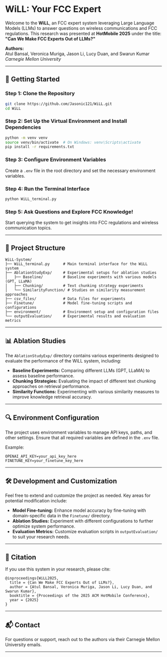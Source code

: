 # WiLL: Your FCC Expert

Welcome to the **WiLL**, an FCC expert system leveraging Large Language Models (LLMs) to answer questions on wireless communications and FCC regulations. This research was presented at **HotMobile 2025** under the title:  
**"Can We Make FCC Experts Out of LLMs?"**

**Authors:**  
Atul Bansal, Veronica Muriga, Jason Li, Lucy Duan, and Swarun Kumar  
*Carnegie Mellon University*

---

## 🚀 **Getting Started**

### Step 1: Clone the Repository
```bash
git clone https://github.com/Jasonic121/WiLL.git
cd WiLL
```

### Step 2: Set Up the Virtual Environment and Install Dependencies
```bash
python -m venv venv
source venv/bin/activate  # On Windows: venv\Scripts\activate
pip install -r requirements.txt
```

### Step 3: Configure Environment Variables
Create a `.env` file in the root directory and set the necessary environment variables.

### Step 4: Run the Terminal Interface
```bash
python WiLL_terminal.py
```

### Step 5: Ask Questions and Explore FCC Knowledge!
Start querying the system to get insights into FCC regulations and wireless communication topics.

---

## 📂 **Project Structure**

```
WiLL-System/
├── WiLL_terminal.py      # Main terminal interface for the WiLL system
├── AblationStudyExp/     # Experimental setups for ablation studies
│   ├── Baseline/         # Baseline experiments with various models (GPT, LLaMA)
│   ├── Chunking/         # Text chunking strategy experiments
│   └── SimilarityFunction/ # Studies on similarity measurement approaches
├── csv_files/            # Data files for experiments
├── Finetune/             # Model fine-tuning scripts and configurations
├── environment/          # Environment setup and configuration files
└── outputEvaluation/     # Experimental results and evaluation metrics
```

---

## 📊 **Ablation Studies**

The `AblationStudyExp/` directory contains various experiments designed to evaluate the performance of the WiLL system, including:

- **Baseline Experiments:** Comparing different LLMs (GPT, LLaMA) to assess baseline performance.
- **Chunking Strategies:** Evaluating the impact of different text chunking approaches on retrieval performance.
- **Similarity Functions:** Experimenting with various similarity measures to improve knowledge retrieval accuracy.

---

## 🔍 **Environment Configuration**
The project uses environment variables to manage API keys, paths, and other settings. Ensure that all required variables are defined in the `.env` file.

Example:
```
OPENAI_API_KEY=your_api_key_here
FINETUNE_KEY=your_finetune_key_here
```

---

## 🛠️ **Development and Customization**

Feel free to extend and customize the project as needed. Key areas for potential modification include:
- **Model Fine-tuning:** Enhance model accuracy by fine-tuning with domain-specific data in the `Finetune/` directory.
- **Ablation Studies:** Experiment with different configurations to further optimize system performance.
- **Evaluation Metrics:** Customize evaluation scripts in `outputEvaluation/` to suit your research needs.

---

## 📝 **Citation**
If you use this system in your research, please cite:
```
@inproceedings{WiLL2025,
  title = {Can We Make FCC Experts Out of LLMs?},
  author = {Atul Bansal, Veronica Muriga, Jason Li, Lucy Duan, and Swarun Kumar},
  booktitle = {Proceedings of the 2025 ACM HotMobile Conference},
  year = {2025}
}
```

---

## 📬 **Contact**
For questions or support, reach out to the authors via their Carnegie Mellon University emails.

---